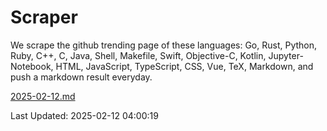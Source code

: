 # Scraper

We scrape the github trending page of these languages: Go, Rust, Python, Ruby, C++, C, Java, Shell, Makefile, Swift, Objective-C, Kotlin, Jupyter-Notebook, HTML, JavaScript, TypeScript, CSS, Vue, TeX, Markdown, and push a markdown result everyday.

[2025-02-12.md](https://github.com/yangwenmai/github-trending-backup/blob/master/2025-02-12.md)

Last Updated: 2025-02-12 04:00:19